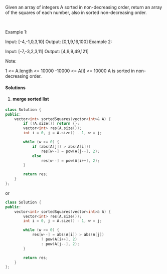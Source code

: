 Given an array of integers A sorted in non-decreasing order, return an array of the squares of each number, also in sorted non-decreasing order.

 

Example 1:

Input: [-4,-1,0,3,10]
Output: [0,1,9,16,100]
Example 2:

Input: [-7,-3,2,3,11]
Output: [4,9,9,49,121]
 

Note:

1 <= A.length <= 10000
-10000 <= A[i] <= 10000
A is sorted in non-decreasing order.

#### Solutions

1. #### merge sorted list

```cpp
class Solution {
public:
    vector<int> sortedSquares(vector<int>& A) {
        if (!A.size()) return {};
        vector<int> res(A.size());
        int i = 0, j = A.size() - 1, w = j;

        while (w >= 0) {
            if (abs(A[j]) > abs(A[i]))
                res[w--] = pow(A[j--], 2);
            else
                res[w--] = pow(A[i++], 2);
        }

        return res;
    }
};
```

or

```cpp
class Solution {
public:
    vector<int> sortedSquares(vector<int>& A) {
        vector<int> res(A.size());
        int i = 0, j = A.size() - 1, w = j;

        while (w >= 0) {
            res[w--] = abs(A[i]) > abs(A[j]) 
                ? pow(A[i++], 2) 
                : pow(A[j--], 2);
        }

        return res;
    }
};
```